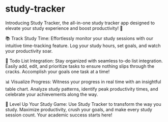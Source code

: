 # study-tracker
Introducing Study Tracker, the all-in-one study tracker app designed to elevate your study experience and boost productivity! 🚀

📚 Track Study Time:
Effortlessly monitor your study sessions with our intuitive time-tracking feature. Log your study hours, set goals, and watch your productivity soar.

📅 Todo List Integration:
Stay organized with seamless to-do list integration. Easily add, edit, and prioritize tasks to ensure nothing slips through the cracks. Accomplish your goals one task at a time!

📊 Visualize Progress:
Witness your progress in real time with an insightful table chart. Analyze study patterns, identify peak productivity times, and celebrate your achievements along the way.

🚀 Level Up Your Study Game:
Use Study Tracker to transform the way you study. Maximize productivity, crush your goals, and make every study session count. Your academic success starts here!
